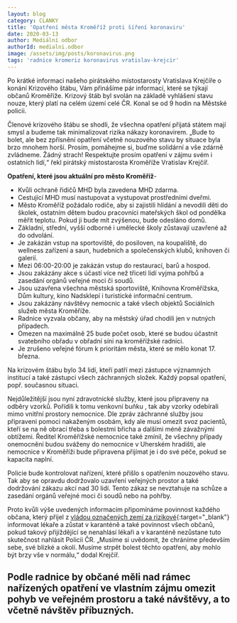 ```yaml
---
layout: blog
category: CLANKY
title: 'Opatření města Kroměříž proti šíření koronaviru'
date: 2020-03-13
author: Mediální odbor
authorId: medialni.odbor
image: /assets/img/posts/koronavirus.png
tags: 'radnice kromeriz koronavirus vratislav-krejcir'
---
```


Po krátké informaci našeho pirátského místostarosty Vratislava Krejčíře o konání Krizového štábu, Vám přinášíme pár informací, které se týkají občanů Kroměříže. Krizový štáb byl svolán na základě vyhlášení stavu nouze, který platí na celém území celé ČR. Konal se od 9 hodin na Městské policii.

Členové krizového štábu se shodli, že všechna opatření přijatá státem mají smysl a budeme tak minimalizovat rizika nákazy koronavirem. „Bude to bolet, ale bez zpřísnění opatření včetně nouzového stavu by situace byla brzo mnohem horší. Prosím, pomáhejme si, buďme solidární a vše zdárně zvládneme. Žádný strach! Respektujte prosím opatření v zájmu svém i ostatních lidí,“ řekl pirátský místostarosta Kroměříže Vratislav Krejčíř. 

**Opatření, které jsou aktuální pro město Kroměříž**-
* Kvůli ochraně řidičů MHD byla zavedena MHD zdarma.
*	Cestující MHD musí nastupovat a vystupovat prostředními dveřmi.
*	Město Kroměříž požádalo rodiče, aby si zajistili hlídání a nevodili děti do školek, ostatním dětem budou pracovníci mateřských škol od pondělka měřit teplotu. Pokud ji bude mít zvýšenou, bude odesláno domů.
*	Základní, střední, vyšší odborné i umělecké školy zůstavají uzavřené až do odvolání.
*	Je zakázán vstup na sportoviště, do posiloven, na koupaliště, do wellness zařízení a saun, hudebních a společenských klubů, knihoven či galerií.
*	Mezi 06:00-20:00 je zakázán vstup do restaurací, barů a hospod.
*	Jsou zakázány akce s účastí více než třiceti lidí vyjma pohřbů a zasedání orgánů veřejné moci či soudů.
*	Jsou uzavřena všechna městská sportoviště, Knihovna Kroměřížska, Dům kultury, kino Nadsklepí i turistické informační centrum. 
*	Jsou zakázány návštěvy nemocnic a také všech objektů Sociálních služeb města Kroměříže.
*	Radnice vyzvala občany, aby na městský úřad chodili jen v nutných případech.
*	Omezen na maximálně 25 bude počet osob, které se budou účastnit svatebního obřadu v obřadní síni na kroměřížské radnici.
*	Je zrušeno veřejné fórum k prioritám města, které se mělo konat 17. března.

Na krizovém štábu bylo 34 lidí, kteří patří mezi zástupce významných institucí a také zástupci všech záchranných složek. Každý popsal opatření, popř. současnou situaci.

Nejdůležitější jsou nyní zdravotnické služby, které jsou připraveny na odběry vzorků. Pořídili k tomu venkovní buňku , tak aby vzorky odebírali mimo vnitřní prostory nemocnice. Dle zpráv záchranné služby jsou připraveni pomoci nakaženým osobám, kdy ale musí omezit svoz pacientů, kteří se na ně obrací třeba s bolestmi břicha a dalšími méně závažnými obtížemi. 
Ředitel Kroměřížské nemocnice také zmínil, že všechny případy onemocnění budou sváženy do nemocnice v Uherském hradišti, ale nemocnice v Kroměříži bude připravena přijímat je i do své péče, pokud se kapacita naplní. 

Policie bude kontrolovat nařízení, které přišlo s opatřením nouzového stavu. Tak aby se opravdu dodržovalo uzavření veřejných prostor a také dodržování zákazu akcí nad 30 lidí. Tento zákaz se nevztahuje na schůze a zasedání orgánů veřejné moci či soudů nebo na pohřby.

Proto kvůli výše uvedených informacím připomínáme povinnost každého občana, který přijel z [vládou označených zemí za rizikové]( https://koronavirus.mzcr.cz/staty-sveta-s-vysokym-rizikem-prenosu-nakazy/){:target="_blank"} informovat lékaře a zůstat v karanténě a také povinnost všech občanů, pokud takový přijíždějící se nenahlásí lékaři a v karanténě nezůstane tuto skutečnost nahlásit Policii ČR. „Musíme si uvědomit, že chráníme především sebe, své blízké a okolí. Musíme strpět bolest těchto opatření, aby mohlo být brzy vše v normálu,“ dodal Krejčíř.

Podle radnice by občané měli nad rámec nařízených opatření ve vlastním zájmu omezit pohyb ve veřejném prostoru a také návštěvy, a to včetně návštěv příbuzných.
---
